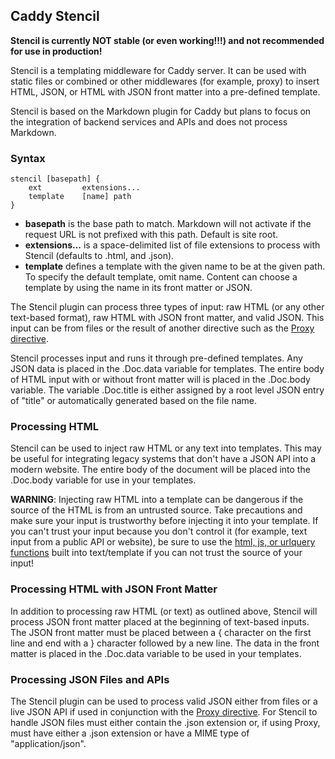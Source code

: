 ## Caddy Stencil

**Stencil is currently NOT stable (or even working!!!) and not recommended for use in production!**

Stencil is a templating middleware for Caddy server. It can be used with static files or combined or other middlewares (for example, proxy) to insert HTML, JSON, or HTML with JSON front matter into a pre-defined template.

Stencil is based on the Markdown plugin for Caddy but plans to focus on the integration of backend services and APIs and does not process Markdown.

### Syntax

```
stencil [basepath] {
	ext         extensions...
	template    [name] path
}
```

- **basepath** is the base path to match. Markdown will not activate if the request URL is not prefixed with this path. Default is site root.
- **extensions...** is a space-delimited list of file extensions to process with Stencil (defaults to .html, and .json).
- **template** defines a template with the given name to be at the given path. To specify the default template, omit name. Content can choose a template by using the name in its front matter or JSON.

The Stencil plugin can process three types of input: raw HTML (or any other text-based format), raw HTML with JSON front matter,  and valid JSON. This input can be from files or the result of another directive such as the [Proxy directive](https://caddyserver.com/docs/proxy).  

Stencil processes input and runs it through pre-defined templates. Any JSON data is placed in the .Doc.data variable for templates. The entire body of HTML input with or without front matter will is placed in the .Doc.body variable. The variable .Doc.title is either assigned by a root level JSON entry of "title" or automatically generated based on the file name.

### Processing HTML
Stencil can be used to inject raw HTML or any text into templates. This may be useful for integrating legacy systems that don't have a JSON API into a modern website.  The entire body of the document will be placed into the .Doc.body variable for use in your templates. 

**WARNING**: Injecting raw HTML into a template can be dangerous if the source of the HTML is from an untrusted source. Take precautions and make sure your input is trustworthy before injecting it into your template.  If you can't trust your input because you don't control it (for example, text input from a public API or website), be sure to use the [html, js, or urlquery functions](https://golang.org/pkg/text/template/#hdr-Functions) built into text/template if you can not trust the source of your input!


### Processing HTML with JSON Front Matter
In addition to processing raw HTML (or text) as outlined above, Stencil will process JSON front matter placed at the beginning of text-based inputs.  The JSON front matter must be placed between a { character on the first line and end with a } character followed by a new line.  The data in the front matter is placed in the .Doc.data variable to be used in your templates.

### Processing JSON Files and APIs
The Stencil plugin can be used to process valid JSON either from files or a live JSON API if used in conjunction with the [Proxy directive](https://caddyserver.com/docs/proxy). For Stencil to handle JSON files must either contain the .json extension or, if using Proxy, must have either a .json extension or have a MIME type of "application/json".
